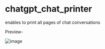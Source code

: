 # chatgpt_chat_printer
enables to print all pages of chat conversations

Preview-

![image](https://github.com/pratyanch-github/chatgpt_chat_printer/assets/69388801/1cd236ee-451c-430e-af7b-c1554bcaab36)
